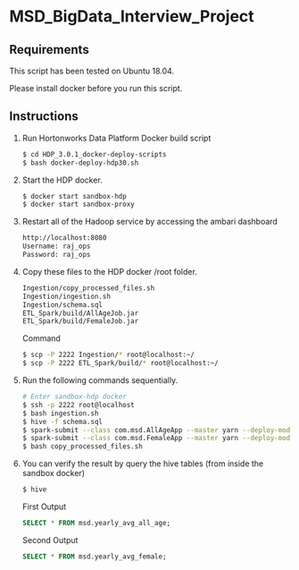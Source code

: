 # MSD_BigData_Interview_Project

## Requirements
This script has been tested on Ubuntu 18.04.

Please install docker before you run this script. 

## Instructions
1. Run Hortonworks Data Platform Docker build script
   ```bash
   $ cd HDP_3.0.1_docker-deploy-scripts
   $ bash docker-deploy-hdp30.sh
   ```
2. Start the HDP docker.
   ```bash
   $ docker start sandbox-hdp
   $ docker start sandbox-proxy
   ```
3. Restart all of the Hadoop service by accessing the ambari dashboard
   ```bash
   http://localhost:8080
   Username: raj_ops
   Password: raj_ops
   ```
4. Copy these files to the HDP docker /root folder.
   ```bash
   Ingestion/copy_processed_files.sh
   Ingestion/ingestion.sh
   Ingestion/schema.sql
   ETL_Spark/build/AllAgeJob.jar
   ETL_Spark/build/FemaleJob.jar
   ```
   Command
   ```bash
   $ scp -P 2222 Ingestion/* root@localhost:~/
   $ scp -P 2222 ETL_Spark/build/* root@localhost:~/
   ```
5. Run the following commands sequentially.
   ```bash
   # Enter sandbox-hdp docker
   $ ssh -p 2222 root@localhost
   $ bash ingestion.sh
   $ hive -f schema.sql
   $ spark-submit --class com.msd.AllAgeApp --master yarn --deploy-mode client AllAgeJob.jar
   $ spark-submit --class com.msd.FemaleApp --master yarn --deploy-mode client FemaleJob.jar
   $ bash copy_processed_files.sh
   ```
6. You can verify the result by query the hive tables (from inside the sandbox docker)
   ```bash
   $ hive
   ```

   First Output
   ```sql
   SELECT * FROM msd.yearly_avg_all_age;
   ```
   Second Output
   ```sql
   SELECT * FROM msd.yearly_avg_female;
   ```
